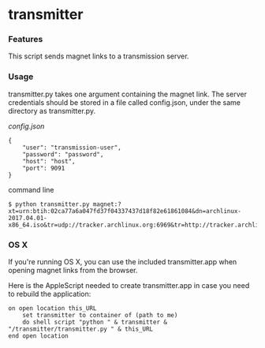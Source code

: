 # transmitter #


### Features ###
This script sends magnet links to a transmission server.


### Usage ###
transmitter.py takes one argument containing the magnet link. The server credentials should be stored in a file called config.json, under the same directory as transmitter.py.

*config.json*
```
{
	"user": "transmission-user",
	"password": "password",
	"host": "host",
	"port": 9091
}
```

command line
```
$ python transmitter.py magnet:?xt=urn:btih:02ca77a6a047fd37f04337437d18f82e61861084&dn=archlinux-2017.04.01-x86_64.iso&tr=udp://tracker.archlinux.org:6969&tr=http://tracker.archlinux.org:6969/announce
```

### OS X ###
If you're running OS X, you can use the included transmitter.app when opening magnet links from the browser.

Here is the AppleScript needed to create transmitter.app in case you need to rebuild the application:
```
on open location this_URL
	set transmitter to container of (path to me)
	do shell script "python " & transmitter & "/transmitter/transmitter.py " & this_URL
end open location
```

